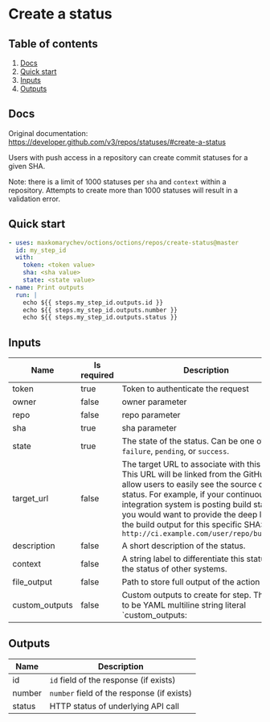 # Create a status

## Table of contents

1. [Docs](#docs)
1. [Quick start](#quick-start)
1. [Inputs](#inputs)
1. [Outputs](#outputs)

<a name="quick-start" ></a>
## Docs

Original documentation: https://developer.github.com/v3/repos/statuses/#create-a-status

Users with push access in a repository can create commit statuses for a given SHA.

Note: there is a limit of 1000 statuses per `sha` and `context` within a repository. Attempts to create more than 1000 statuses will result in a validation error.


<a name="quick start" ></a>
## Quick start

```yaml
- uses: maxkomarychev/octions/octions/repos/create-status@master
  id: my_step_id
  with:
    token: <token value>
    sha: <sha value>
    state: <state value>
- name: Print outputs
  run: |
    echo ${{ steps.my_step_id.outputs.id }}
    echo ${{ steps.my_step_id.outputs.number }}
    echo ${{ steps.my_step_id.outputs.status }}
```


<a name="inputs" ></a>
## Inputs

| Name | Is required | Description |
|---|---|---|
|token|true|Token to authenticate the request
|owner|false|owner parameter
|repo|false|repo parameter
|sha|true|sha parameter
|state|true|The state of the status. Can be one of `error`, `failure`, `pending`, or `success`.
|target_url|false|The target URL to associate with this status. This URL will be linked from the GitHub UI to allow users to easily see the source of the status.   For example, if your continuous integration system is posting build status, you would want to provide the deep link for the build output for this specific SHA:   `http://ci.example.com/user/repo/build/sha`
|description|false|A short description of the status.
|context|false|A string label to differentiate this status from the status of other systems.
|file_output|false|Path to store full output of the action
|custom_outputs|false|Custom outputs to create for step. This has to be YAML multiline string literal  `custom_outputs: |<newline> output_name:path.in.result`

<a name="outputs" ></a>
## Outputs

| Name | Description |
|---|---|
|id|`id` field of the response (if exists)|
|number|`number` field of the response (if exists)|
|status|HTTP status of underlying API call|

